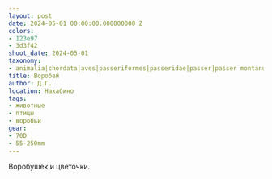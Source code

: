 ```yaml
---
layout: post
date: 2024-05-01 00:00:00.000000000 Z
colors:
- 123e97
- 3d3f42
shoot_date: 2024-05-01
taxonomy:
- animalia|chordata|aves|passeriformes|passeridae|passer|passer montanus
title: Воробей
author: Д.Г.
location: Нахабино
tags:
- животные
- птицы
- воробьи
gear:
- 70D
- 55-250mm
---
```

Воробушек и цветочки.


